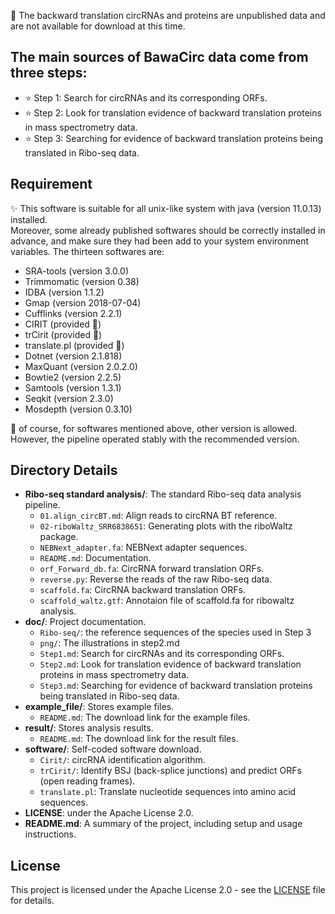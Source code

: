 🚨 The backward translation circRNAs and  proteins are unpublished data and are not available for download at this time.<br>

The main sources of BawaCirc data come from three steps:
----
* ⭐ Step 1: Search for circRNAs and its corresponding ORFs.
* ⭐ Step 2: Look for translation evidence of backward translation proteins in mass spectrometry data.
* ⭐ Step 3: Searching for evidence of backward translation proteins being translated in Ribo-seq data.
  
## Requirement
✨ This software is suitable for all unix-like system with java (version 11.0.13) installed.<br>
Moreover, some already published softwares should be correctly installed in advance, and
make sure they had been add to your system environment variables. The thirteen softwares are:<br>
* SRA-tools (version 3.0.0)<br>
* Trimmomatic (version 0.38)<br>
* IDBA (version 1.1.2)<br>
* Gmap (version 2018-07-04)<br>
* Cufflinks (version 2.2.1)<br>
* CIRIT (provided 🎉)<br>
* trCirit (provided 🎉)<br>
* translate.pl (provided 🎉)<br>
* Dotnet (version 2.1.818)<br>
* MaxQuant (version 2.0.2.0)<br>
* Bowtie2 (version 2.2.5)<br>
* Samtools (version 1.3.1)<br>
* Seqkit (version 2.3.0)<br>
* Mosdepth (version 0.3.10)<br>

🤔 of course, for softwares mentioned above, other version is allowed. However, the pipeline operated
stably with the recommended version. <br>

## Directory Details
- **Ribo-seq standard analysis/**: The standard Ribo-seq data analysis pipeline.
  - `01.align_circBT.md`: Align reads to circRNA BT reference.
  - `02-riboWaltz_SRR6838651`: Generating plots with the riboWaltz package.
  - `NEBNext_adapter.fa`: NEBNext adapter sequences.
  - `README.md`: Documentation.
  - `orf_Forward_db.fa`: CircRNA forward translation ORFs.
  - `reverse.py`: Reverse the reads of the raw Ribo-seq data.
  - `scaffold.fa`: CircRNA backward translation ORFs.
  - `scaffold_waltz.gtf`: Annotaion file of scaffold.fa for ribowaltz analysis.
- **doc/**: Project documentation.
  - `Ribo-seq/`: the reference sequences of the species used in Step 3
  - `png/`: The illustrations in step2.md
  - `Step1.md`: Search for circRNAs and its corresponding ORFs.
  - `Step2.md`: Look for translation evidence of backward translation proteins in mass spectrometry data.
  - `Step3.md`: Searching for evidence of backward translation proteins being translated in Ribo-seq data.
- **example_file/**: Stores example files.
  - `README.md`: The download link for the example files.
- **result/**: Stores analysis results.
  - `README.md`: The download link for the result files.
- **software/**: Self-coded software download.
  - `Cirit/`: circRNA identification algorithm.
  - `trCirit/`: Identify BSJ (back-splice junctions) and predict ORFs (open reading frames).
  - `translate.pl`: Translate nucleotide sequences into amino acid sequences.
- **LICENSE**: under the Apache License 2.0.
- **README.md**: A summary of the project, including setup and usage instructions.

## License

This project is licensed under the Apache License 2.0 - see the [LICENSE](LICENSE) file for details.
